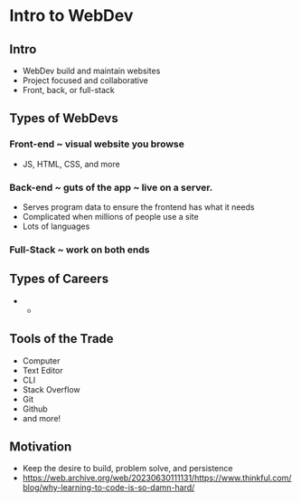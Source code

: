 # Intro to WebDev

## Intro
- WebDev build and maintain websites
- Project focused and collaborative
- Front, back, or full-stack

## Types of WebDevs
### Front-end ~ visual website you browse
- JS, HTML, CSS, and more
### Back-end ~ guts of the app ~ live on a server.
- Serves program data to ensure the frontend has what it needs
- Complicated when millions of people use a site
- Lots of languages
### Full-Stack ~ work on both ends

## Types of Careers
- -

## Tools of the Trade
- Computer
- Text Editor
- CLI
- Stack Overflow
- Git
- Github
- and more!

## Motivation
- Keep the desire to build, problem solve, and persistence
- https://web.archive.org/web/20230630111131/https://www.thinkful.com/blog/why-learning-to-code-is-so-damn-hard/